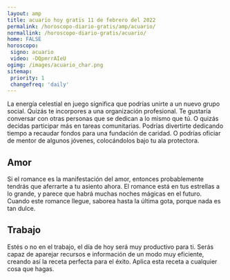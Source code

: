 ```yaml
---
layout: amp
title: acuario hoy gratis 11 de febrero del 2022 
permalink: /horoscopo-diario-gratis/amp/acuario/
normallink: /horoscopo-diario-gratis/acuario/
home: FALSE
horoscopo:
 signo: acuario
 video: -DQpmrrAIeU
ogimg: /images/acuario_char.png
sitemap:
 priority: 1
 changefreq: 'daily'
---
```



La energía celestial en juego significa que podrías unirte a un nuevo grupo social. Quizás te incorpores a una organización profesional. Te gustaría conversar con otras personas que se dedican a lo mismo que tú. O quizás decidas participar más en tareas comunitarias. Podrías divertirte dedicando tiempo a recaudar fondos para una fundación de caridad. O podrías oficiar de mentor de algunos jóvenes, colocándolos bajo tu ala protectora.

## Amor

Si el romance es la manifestación del amor, entonces probablemente tendrás que aferrarte a tu asiento ahora. El romance está en tus estrellas a lo grande, y parece que habrá muchas noches mágicas en el futuro. Cuando este romance llegue, saborea hasta la última gota, porque nada es tan dulce.

## Trabajo

Estés o no en el trabajo, el día de hoy será muy productivo para ti. Serás capaz de aparejar recursos e información de un modo muy eficiente, creando así la receta perfecta para el éxito. Aplica esta receta a cualquier cosa que hagas.
